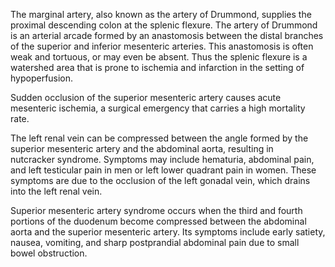 The marginal artery, also known as the artery of Drummond, supplies the proximal descending colon at the splenic flexure. The artery of Drummond is an arterial arcade formed by an anastomosis between the distal branches of the superior and inferior mesenteric arteries. This anastomosis is often weak and tortuous, or may even be absent. Thus the splenic flexure is a watershed area that is prone to ischemia and infarction in the setting of hypoperfusion.

Sudden occlusion of the superior mesenteric artery causes acute mesenteric ischemia, a surgical emergency that carries a high mortality rate.

The left renal vein can be compressed between the angle formed by the superior mesenteric artery and the abdominal aorta, resulting in nutcracker syndrome. Symptoms may include hematuria, abdominal pain, and left testicular pain in men or left lower quadrant pain in women. These symptoms are due to the occlusion of the left gonadal vein, which drains into the left renal vein.

Superior mesenteric artery syndrome occurs when the third and fourth portions of the duodenum become compressed between the abdominal aorta and the superior mesenteric artery. Its symptoms include early satiety, nausea, vomiting, and sharp postprandial abdominal pain due to small bowel obstruction.